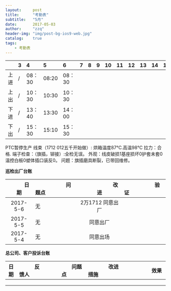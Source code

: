 ```yaml
---
layout:     post
title:      "考勤表"
subtitle:   "5月"
date:       2017-05-03
author:     "zzq"
header-img: "img/post-bg-ios9-web.jpg"
catalog:    true
tags:
    - 考勤表
---
```


|  |  3  |  4  |  5  | 6 | 7| 8 | 9 | 10 | 11 |12  |13  |14  | 15 | 16 | 17 | 18 | 19 | 20 | 21 | 22 |23  | 24 |25  | 26 | 27 |28  |29  |30  |31  |
|:---:| :-- | :-- | :--|:--|:--|:--|:--|:--|:--|:--|:--|:--|:--|:--|:--|:--|:--|:--|:--|:--|:--|:--|:--|:--|:--|:--|:--|:--|:--|
| 上进 |/|08：30|08:20|08：30| | | | | | | | | | | | | | | | | | | | | | | | | |
| 上出 |/|10：30|10:30|10：30| | | | | | | | | | | | | | | | | | | | | | | | | |
| 下进 |/|13：40|13:30|14：00| | | | | | | | | | | | | | | | | | | | | | | | | |
| 下出 |/|15：30|15:10|15：30| | | | | | | | | | | | | | | | | | | | | | | | | |

PTC暂停生产
线束（1712 012五千开始做）:
烘箱温度87℃.高温98℃
拉力：合格.
端子检查：（旗插，铆接）:全检无误。
外观：线皮破损1基座损坏0护套未套0温控白板0塑体插口装反0。
问题：旗插磨具断裂，已带回维修。

**巡检出厂台账**

| 　　　日期　　　 | 　　　　　　问题点　　　　　　 |　　　　　　 改进　　　　　　 | 　　　　　　验证　　　　　　 |
| :--: | :--- | :---: | :--- |
| 2017-5-6 | 无 |2万1712 同意出厂 |  |
|  2017-5-5|  无| 同意出厂 |  |
| 2017-5-4 |无  |同意出场 |  |

**总公司、客户投诉台账**

| 日期 | 　　　反馈人　　 | 　　　　　问题点　　　　　 |　　　　改进措施　　　　 | 　　　　　效果　　　　　 |
| :--: | :--- | :---: | :--- | :--- |
|  |  |  |  ||
|  |  |  |  ||
|  |  |  |  ||
